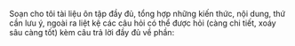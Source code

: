 Soạn cho tôi tài liệu ôn tập đầy đủ, tổng hợp những kiến thức, nội dung, thứ cần lưu ý, ngoài ra liệt kệ các câu hỏi có thể được hỏi (càng chi tiết, xoáy sâu càng tốt) kèm câu trả lời đầy đủ về phần:

